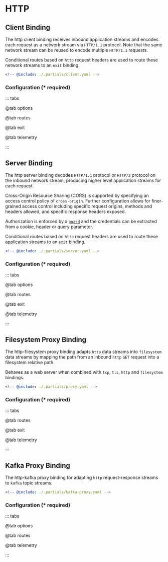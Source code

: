 # HTTP

## Client Binding

The http client binding receives inbound application streams and encodes each request as a network stream via `HTTP/1.1` protocol. Note that the same network stream can be reused to encode multiple `HTTP/1.1` requests.

Conditional routes based on `http` request headers are used to route these network streams to an `exit` binding.

```yaml {3}
<!-- @include: ./.partials/client.yaml -->
```

### Configuration (\* required)

::: tabs

@tab options

<!-- @include: ./.partials/client-options.md -->

@tab routes

<!-- @include: ./.partials/http-routes.md -->

@tab exit

<!-- @include: ../.partials/exit.md -->

@tab telemetry

<!-- @include: ../.partials/telemetry-http.md -->

:::

## Server Binding

The http server binding decodes `HTTP/1.1` protocol or `HTTP/2` protocol on the inbound network stream, producing higher level application streams for each request.

Cross-Origin Resource Sharing (CORS) is supported by specifying an access control policy of `cross-origin`. Further configuration allows for finer-grained access control including specific request origins, methods and headers allowed, and specific response headers exposed.

Authorization is enforced by a [`guard`](../../../config/overview.md#guards) and the credentials can be extracted from a cookie, header or query parameter.

Conditional routes based on `http` request headers are used to route these application streams to an `exit` binding.

```yaml {3}
<!-- @include: ./.partials/server.yaml -->
```

### Configuration (\* required)

::: tabs

@tab options

<!-- @include: ./.partials/server-options.md -->

@tab routes

<!-- @include: ./.partials/http-routes.md -->

@tab exit

<!-- @include: ../.partials/exit.md -->

@tab telemetry

<!-- @include: ../.partials/telemetry-http.md -->

:::

## Filesystem Proxy Binding

The http-filesystem proxy binding adapts `http` data streams into `filesystem` data streams by mapping the path from an inbound `http` `GET` request into a filesystem relative path.

Behaves as a web server when combined with `tcp`, `tls`, `http` and `filesystem` bindings.

```yaml {3}
<!-- @include: ./.partials/proxy.yaml -->
```

### Configuration (\* required)

::: tabs

@tab routes

<!-- @include: ./.partials/routes.md -->

@tab exit

<!-- @include: ../.partials/exit.md -->

@tab telemetry

<!-- @include: ../.partials/telemetry-http.md -->

:::

## Kafka Proxy Binding

The http-kafka proxy binding for adapting `http` request-response streams to `kafka` topic streams.

```yaml {3}
<!-- @include: ./.partials/kafka-proxy.yaml -->
```

### Configuration (\* required)

::: tabs

@tab options

<!-- @include: ./.partials/kafka-options.md -->

@tab routes

<!-- @include: ./.partials/kafka-routes.md -->

@tab telemetry

<!-- @include: ../.partials/telemetry-http.md -->

:::
